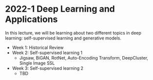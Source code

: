 # 2022-1 Deep Learning and Applications

In this lecture, we will be learning about two different topics in deep learning: self-supervised learning and generative models. 

- Week 1: Historical Review
- Week 2: Self-supervised learning 1
  - Jigsaw, BiGAN, RotNet, Auto-Encoding Transform, DeepCluster, Single Image SSL
- Week 3: Self-supervised learning 2
  - TBD
